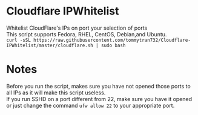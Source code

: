 # Cloudflare IPWhitelist
Whitelist CloudFlare's IPs on port your selection of ports <br />
This script supports Fedora, RHEL, CentOS, Debian,and Ubuntu. <br>
`curl -sSL https://raw.githubusercontent.com/tommytran732/Cloudflare-IPWhitelist/master/cloudflare.sh | sudo bash`

# Notes
Before you run the script, makes sure you have not opened those ports to all IPs as it will make this script useless. <br />
If you run SSHD on a port different from 22, make sure you have it opened or just change the command `ufw allow 22` to your appropriate port.
